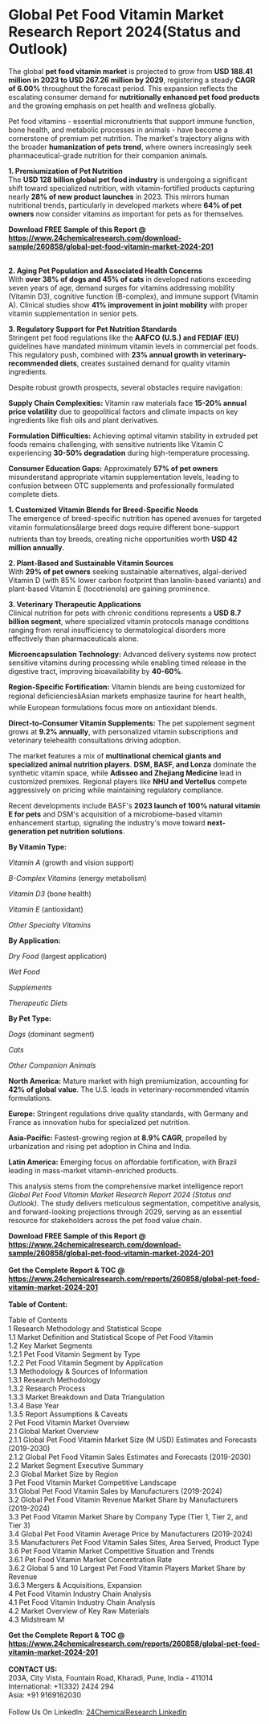 <h1>Global Pet Food Vitamin Market Research Report 2024(Status and Outlook)</h1><p>The global <strong>pet food vitamin market</strong> is projected to grow from <strong>USD 188.41 million in 2023 to USD 267.26 million by 2029</strong>, registering a steady <strong>CAGR of 6.00%</strong> throughout the forecast period. This expansion reflects the escalating consumer demand for <strong>nutritionally enhanced pet food products</strong> and the growing emphasis on pet health and wellness globally.</p><p>Pet food vitamins - essential micronutrients that support immune function, bone health, and metabolic processes in animals - have become a cornerstone of premium pet nutrition. The market's trajectory aligns with the broader <strong>humanization of pets trend</strong>, where owners increasingly seek pharmaceutical-grade nutrition for their companion animals.</p><p><strong>1. Premiumization of Pet Nutrition</strong><br>
The <strong>USD 128 billion global pet food industry</strong> is undergoing a significant shift toward specialized nutrition, with vitamin-fortified products capturing nearly <strong>28% of new product launches</strong> in 2023. This mirrors human nutritional trends, particularly in developed markets where <strong>64% of pet owners</strong> now consider vitamins as important for pets as for themselves.</p><div><b>Download FREE Sample of this Report @ 
            <a href="https://www.24chemicalresearch.com/download-sample/260858/global-pet-food-vitamin-market-2024-201">
            https://www.24chemicalresearch.com/download-sample/260858/global-pet-food-vitamin-market-2024-201</a></b></div><br><p><strong>2. Aging Pet Population and Associated Health Concerns</strong><br>
With <strong>over 38% of dogs and 45% of cats</strong> in developed nations exceeding seven years of age, demand surges for vitamins addressing mobility (Vitamin D3), cognitive function (B-complex), and immune support (Vitamin A). Clinical studies show <strong>41% improvement in joint mobility</strong> with proper vitamin supplementation in senior pets.</p><p><strong>3. Regulatory Support for Pet Nutrition Standards</strong><br>
Stringent pet food regulations like the <strong>AAFCO (U.S.) and FEDIAF (EU)</strong> guidelines have mandated minimum vitamin levels in commercial pet foods. This regulatory push, combined with <strong>23% annual growth in veterinary-recommended diets</strong>, creates sustained demand for quality vitamin ingredients.</p><p>Despite robust growth prospects, several obstacles require navigation:</p><p><strong>Supply Chain Complexities:</strong> Vitamin raw materials face <strong>15-20% annual price volatility</strong> due to geopolitical factors and climate impacts on key ingredients like fish oils and plant derivatives.</p><p><strong>Formulation Difficulties:</strong> Achieving optimal vitamin stability in extruded pet foods remains challenging, with sensitive nutrients like Vitamin C experiencing <strong>30-50% degradation</strong> during high-temperature processing.</p><p><strong>Consumer Education Gaps:</strong> Approximately <strong>57% of pet owners</strong> misunderstand appropriate vitamin supplementation levels, leading to confusion between OTC supplements and professionally formulated complete diets.</p><p><strong>1. Customized Vitamin Blends for Breed-Specific Needs</strong><br>
The emergence of breed-specific nutrition has opened avenues for targeted vitamin formulationsâlarge breed dogs require different bone-support nutrients than toy breeds, creating niche opportunities worth <strong>USD 42 million annually</strong>.</p><p><strong>2. Plant-Based and Sustainable Vitamin Sources</strong><br>
With <strong>29% of pet owners</strong> seeking sustainable alternatives, algal-derived Vitamin D (with 85% lower carbon footprint than lanolin-based variants) and plant-based Vitamin E (tocotrienols) are gaining prominence.</p><p><strong>3. Veterinary Therapeutic Applications</strong><br>
Clinical nutrition for pets with chronic conditions represents a <strong>USD 8.7 billion segment</strong>, where specialized vitamin protocols manage conditions ranging from renal insufficiency to dermatological disorders more effectively than pharmaceuticals alone.</p><p><strong>Microencapsulation Technology:</strong> Advanced delivery systems now protect sensitive vitamins during processing while enabling timed release in the digestive tract, improving bioavailability by <strong>40-60%</strong>.</p><p><strong>Region-Specific Fortification:</strong> Vitamin blends are being customized for regional deficienciesâAsian markets emphasize taurine for heart health, while European formulations focus more on antioxidant blends.</p><p><strong>Direct-to-Consumer Vitamin Supplements:</strong> The pet supplement segment grows at <strong>9.2% annually</strong>, with personalized vitamin subscriptions and veterinary telehealth consultations driving adoption.</p><p>The market features a mix of <strong>multinational chemical giants and specialized animal nutrition players</strong>. <strong>DSM, BASF, and Lonza</strong> dominate the synthetic vitamin space, while <strong>Adisseo and Zhejiang Medicine</strong> lead in customized premixes. Regional players like <strong>NHU and Vertellus</strong> compete aggressively on pricing while maintaining regulatory compliance.</p><p>Recent developments include BASF's <strong>2023 launch of 100% natural vitamin E for pets</strong> and DSM's acquisition of a microbiome-based vitamin enhancement startup, signaling the industry's move toward <strong>next-generation pet nutrition solutions</strong>.</p><p><strong>By Vitamin Type:</strong></p><p><em>Vitamin A</em> (growth and vision support)</p><p><em>B-Complex Vitamins</em> (energy metabolism)</p><p><em>Vitamin D3</em> (bone health)</p><p><em>Vitamin E</em> (antioxidant)</p><p><em>Other Specialty Vitamins</em></p><p><strong>By Application:</strong></p><p><em>Dry Food</em> (largest application)</p><p><em>Wet Food</em></p><p><em>Supplements</em></p><p><em>Therapeutic Diets</em></p><p><strong>By Pet Type:</strong></p><p><em>Dogs</em> (dominant segment)</p><p><em>Cats</em></p><p><em>Other Companion Animals</em></p><p><strong>North America:</strong> Mature market with high premiumization, accounting for <strong>42% of global value</strong>. The U.S. leads in veterinary-recommended vitamin formulations.</p><p><strong>Europe:</strong> Stringent regulations drive quality standards, with Germany and France as innovation hubs for specialized pet nutrition.</p><p><strong>Asia-Pacific:</strong> Fastest-growing region at <strong>8.9% CAGR</strong>, propelled by urbanization and rising pet adoption in China and India.</p><p><strong>Latin America:</strong> Emerging focus on affordable fortification, with Brazil leading in mass-market vitamin-enriched products.</p><p>This analysis stems from the comprehensive market intelligence report <em>Global Pet Food Vitamin Market Research Report 2024 (Status and Outlook)</em>. The study delivers meticulous segmentation, competitive analysis, and forward-looking projections through 2029, serving as an essential resource for stakeholders across the pet food value chain.</p><div><b>Download FREE Sample of this Report @ 
            <a href="https://www.24chemicalresearch.com/download-sample/260858/global-pet-food-vitamin-market-2024-201">
            https://www.24chemicalresearch.com/download-sample/260858/global-pet-food-vitamin-market-2024-201</a></b></div><br><div><b>Get the Complete Report & TOC @ 
            <a href="https://www.24chemicalresearch.com/reports/260858/global-pet-food-vitamin-market-2024-201">
            https://www.24chemicalresearch.com/reports/260858/global-pet-food-vitamin-market-2024-201</a></b></div><br>
            <b>Table of Content:</b><p>Table of Contents<br />
1 Research Methodology and Statistical Scope<br />
1.1 Market Definition and Statistical Scope of Pet Food Vitamin<br />
1.2 Key Market Segments<br />
1.2.1 Pet Food Vitamin Segment by Type<br />
1.2.2 Pet Food Vitamin Segment by Application<br />
1.3 Methodology & Sources of Information<br />
1.3.1 Research Methodology<br />
1.3.2 Research Process<br />
1.3.3 Market Breakdown and Data Triangulation<br />
1.3.4 Base Year<br />
1.3.5 Report Assumptions & Caveats<br />
2 Pet Food Vitamin Market Overview<br />
2.1 Global Market Overview<br />
2.1.1 Global Pet Food Vitamin Market Size (M USD) Estimates and Forecasts (2019-2030)<br />
2.1.2 Global Pet Food Vitamin Sales Estimates and Forecasts (2019-2030)<br />
2.2 Market Segment Executive Summary<br />
2.3 Global Market Size by Region<br />
3 Pet Food Vitamin Market Competitive Landscape<br />
3.1 Global Pet Food Vitamin Sales by Manufacturers (2019-2024)<br />
3.2 Global Pet Food Vitamin Revenue Market Share by Manufacturers (2019-2024)<br />
3.3 Pet Food Vitamin Market Share by Company Type (Tier 1, Tier 2, and Tier 3)<br />
3.4 Global Pet Food Vitamin Average Price by Manufacturers (2019-2024)<br />
3.5 Manufacturers Pet Food Vitamin Sales Sites, Area Served, Product Type<br />
3.6 Pet Food Vitamin Market Competitive Situation and Trends<br />
3.6.1 Pet Food Vitamin Market Concentration Rate<br />
3.6.2 Global 5 and 10 Largest Pet Food Vitamin Players Market Share by Revenue<br />
3.6.3 Mergers & Acquisitions, Expansion<br />
4 Pet Food Vitamin Industry Chain Analysis<br />
4.1 Pet Food Vitamin Industry Chain Analysis<br />
4.2 Market Overview of Key Raw Materials<br />
4.3 Midstream M</p><div><b>Get the Complete Report & TOC @ 
            <a href="https://www.24chemicalresearch.com/reports/260858/global-pet-food-vitamin-market-2024-201">
            https://www.24chemicalresearch.com/reports/260858/global-pet-food-vitamin-market-2024-201</a></b></div><br><b>CONTACT US:</b><br>
            203A, City Vista, Fountain Road, Kharadi, Pune, India - 411014<br>
            International: +1(332) 2424 294<br>
            Asia: +91 9169162030 <br><br>
            Follow Us On LinkedIn: <a href="https://www.linkedin.com/company/24chemicalresearch/">24ChemicalResearch LinkedIn</a>